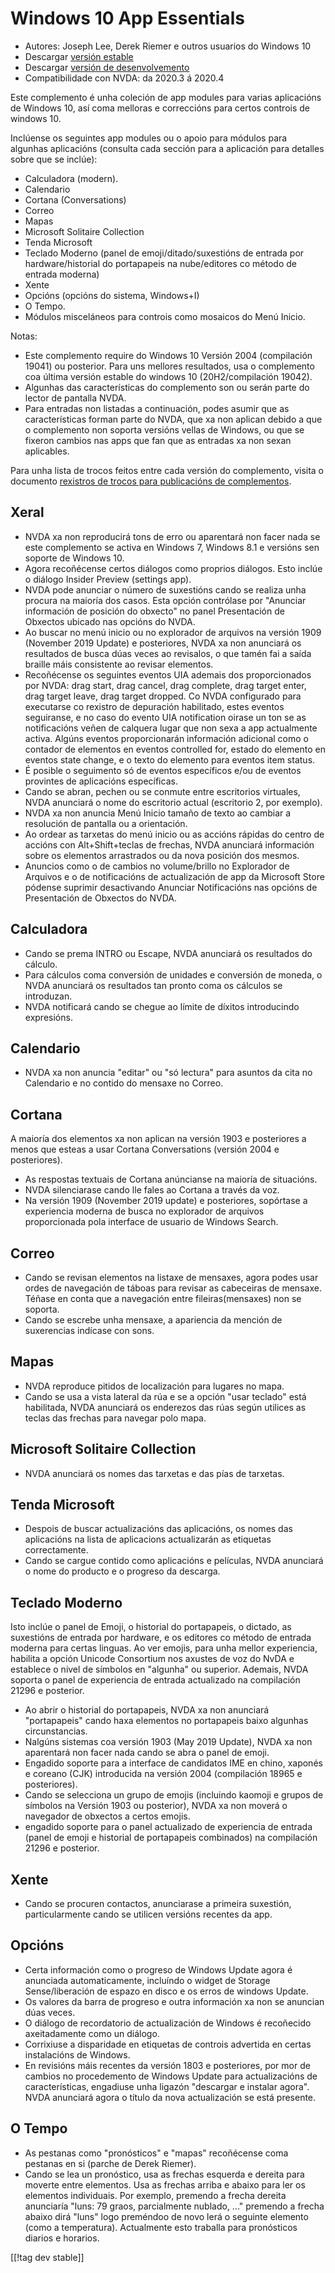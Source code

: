 # Windows 10 App Essentials #

* Autores: Joseph Lee, Derek Riemer e outros usuarios do Windows 10
* Descargar [versión estable][1]
* Descargar [versión de desenvolvemento][2]
* Compatibilidade con NVDA: da 2020.3 á 2020.4

Este complemento é unha coleción de app modules para varias aplicacións de
Windows 10, así coma melloras e correccións para certos controis de windows
10.

Inclúense os seguintes app modules ou o apoio para módulos para algunhas
aplicacións (consulta cada sección para a aplicación para detalles sobre que
se inclúe):

* Calculadora (modern).
* Calendario
* Cortana (Conversations)
* Correo
* Mapas
* Microsoft Solitaire Collection
* Tenda Microsoft
* Teclado Moderno (panel de emoji/ditado/suxestións de entrada por
  hardware/historial do portapapeis na nube/editores co método de entrada
  moderna)
* Xente
* Opcións (opcións do sistema, Windows+I)
* O Tempo.
* Módulos misceláneos para controis como mosaicos do Menú Inicio.

Notas:

* Este complemento require do Windows 10 Versión 2004 (compilación 19041) ou
  posterior. Para uns mellores resultados, usa o complemento coa última
  versión estable do windows 10 (20H2/compilación 19042).
* Algunhas das características do complemento son ou serán parte do lector
  de pantalla NVDA.
* Para entradas non listadas a continuación, podes asumir que as
  características forman parte do NVDA, que xa non aplican debido a que o
  complemento non soporta versións vellas de Windows, ou que se fixeron
  cambios nas apps que fan que as entradas xa non sexan aplicables.

Para unha lista de trocos feitos entre cada versión do complemento, visita o
documento [rexistros de trocos para publicacións de complementos][3].

## Xeral

* NVDA xa non reproducirá tons de erro ou aparentará non facer nada se este
  complemento se activa en Windows 7, Windows 8.1 e versións sen soporte de
  Windows 10.
* Agora recoñécense certos diálogos como proprios diálogos. Esto inclúe o
  diálogo Insider Preview (settings app).
* NVDA pode anunciar o número de suxestións cando se realiza unha procura na
  maioría dos casos. Esta opción contrólase por "Anunciar información de
  posición do obxecto" no panel Presentación de Obxectos ubicado nas opcións
  do NVDA.
* Ao buscar no menú inicio ou no explorador de arquivos na versión 1909
  (November 2019 Update) e posteriores, NVDA xa non anunciará os resultados
  de busca dúas veces ao revisalos, o que tamén fai a saída braille máis
  consistente ao revisar elementos.
* Recoñécense os seguintes eventos UIA ademais dos proporcionados por NVDA:
  drag start, drag cancel, drag complete, drag target enter, drag target
  leave, drag target dropped. Co NVDA configurado para executarse co
  rexistro de depuración habilitado, estes eventos seguiranse, e no caso do
  evento UIA notification oirase un ton se as notificacións veñen de
  calquera lugar que non sexa a app actualmente activa. Algúns eventos
  proporcionarán información adicional como o contador de elementos en
  eventos controlled for, estado do elemento en eventos state change, e o
  texto do elemento para eventos item status.
* É posible o seguimento só de eventos específicos e/ou de eventos provintes
  de aplicacións específicas.
* Cando se abran, pechen ou se conmute entre escritorios virtuales, NVDA
  anunciará o nome do escritorio actual (escritorio 2, por exemplo).
* NVDA xa non anuncia Menú Inicio tamaño de texto ao cambiar a resolución de
  pantalla ou a orientación.
* Ao ordear as tarxetas do menú inicio ou as accións rápidas do centro de
  accións con Alt+Shift+teclas de frechas, NVDA anunciará información sobre
  os elementos arrastrados ou da nova posición dos mesmos.
* Anuncios como o de cambios no volume/brillo no Explorador de Arquivos e o
  de notificacións de actualización de app da Microsoft Store pódense
  suprimir desactivando Anunciar Notificacións nas opcións de Presentación
  de Obxectos do NVDA.

## Calculadora

* Cando se prema INTRO ou Escape, NVDA anunciará os resultados do cálculo.
* Para cálculos coma conversión de unidades e conversión de moneda, o NVDA
  anunciará os resultados tan pronto coma os cálculos se introduzan.
* NVDA notificará cando se chegue ao límite de díxitos introducindo
  expresións.

## Calendario

* NVDA xa non anuncia "editar" ou "só lectura" para asuntos da cita no
  Calendario e no contido do mensaxe no Correo.

## Cortana

A maioría dos elementos xa non aplican na versión 1903 e posteriores a menos
que esteas a usar Cortana Conversations (versión 2004 e posteriores).

* As respostas textuais de Cortana anúncianse na maioría de situacións.
* NVDA silenciarase cando lle fales ao Cortana a través da voz.
* Na versión 1909 (November 2019 update) e posteriores, sopórtase a
  experiencia moderna de busca no explorador de arquivos proporcionada pola
  interface de usuario de Windows Search.

## Correo

* Cando se revisan elementos na listaxe de mensaxes, agora podes usar ordes
  de navegación de táboas para revisar as cabeceiras de mensaxe. Téñase en
  conta que a navegación entre fileiras(mensaxes) non se soporta.
* Cando se escrebe unha mensaxe, a apariencia da mención de suxerencias
  indícase con sons.

## Mapas

* NVDA reproduce pitidos de localización para lugares no mapa.
* Cando se usa a vista lateral da rúa e se a opción "usar teclado" está
  habilitada, NVDA anunciará os enderezos das rúas según utilices as teclas
  das frechas para navegar polo mapa.

## Microsoft Solitaire Collection

* NVDA anunciará os nomes das tarxetas e das pías de tarxetas.

## Tenda Microsoft

* Despois de buscar actualizacións das aplicacións, os nomes das aplicacións
  na lista de aplicacions actualizarán as etiquetas correctamente.
* Cando se cargue contido como aplicacións e películas, NVDA anunciará o
  nome do producto e o progreso da descarga.

## Teclado Moderno

Isto inclúe o panel de Emoji, o historial do portapapeis, o dictado, as
suxestións de entrada por hardware, e os editores co método de entrada
moderna para certas linguas. Ao ver emojis, para unha mellor experiencia,
habilita a opción Unicode Consortium nos axustes de voz do NvDA e establece
o nivel de símbolos en "algunha" ou superior. Ademais, NVDA soporta o panel
de experiencia de entrada actualizado na compilación 21296 e posterior.

* Ao abrir o historial do portapapeis, NVDA xa non anunciará "portapapeis"
  cando haxa elementos no portapapeis baixo algunhas circunstancias.
* Nalgúns sistemas coa versión 1903 (May 2019 Update), NVDA xa non
  aparentará non facer nada cando se abra o panel de emoji.
* Engadido soporte para a interface de candidatos IME en chino, xaponés e
  coreano (CJK) introducida na versión 2004 (compilación 18965 e
  posteriores).
* Cando se selecciona un grupo de emojis (incluindo kaomoji e grupos de
  símbolos na Versión 1903 ou posterior), NVDA xa non moverá o navegador de
  obxectos a certos emojis.
* engadido soporte para o panel actualizado de experiencia de entrada (panel
  de emoji e historial de portapapeis combinados) na compilación 21296 e
  posterior.

## Xente

* Cando se procuren contactos, anunciarase a primeira suxestión,
  particularmente cando se utilicen versións recentes da app.

## Opcións

* Certa información como o progreso de Windows Update agora é anunciada
  automaticamente, incluíndo o widget de Storage Sense/liberación de espazo
  en disco e os erros de windows Update.
* Os valores da barra de progreso e outra información xa non se anuncian
  dúas veces.
* O diálogo de recordatorio de actualización de Windows é recoñecido
  axeitadamente como un diálogo.
* Corrixiuse a disparidade en etiquetas de controis advertida en certas
  instalacións de Windows.
* En revisións máis recentes da versión 1803 e posteriores, por mor de
  cambios no procedemento de Windows Update para actualizacións de
  características, engadiuse unha ligazón "descargar e instalar agora". NVDA
  anunciará agora o título da nova actualización se está presente.

## O Tempo

* As pestanas como "pronósticos" e "mapas" recoñécense coma pestanas en si
  (parche de Derek Riemer).
* Cando se lea un pronóstico, usa as frechas esquerda e dereita para moverte
  entre elementos. Usa as frechas arriba e abaixo para ler os elementos
  individuais. Por exemplo, premendo a frecha dereita anunciaría "luns: 79
  graos, parcialmente nublado, ..." premendo a frecha abaixo dirá "luns"
  logo preméndoo de novo lerá o seguinte elemento (como a
  temperatura). Actualmente esto traballa para pronósticos diarios e
  horarios.

[[!tag dev stable]]

[1]: https://addons.nvda-project.org/files/get.php?file=w10

[2]: https://addons.nvda-project.org/files/get.php?file=w10-dev

[3]: https://github.com/josephsl/wintenapps/wiki/w10changelog
